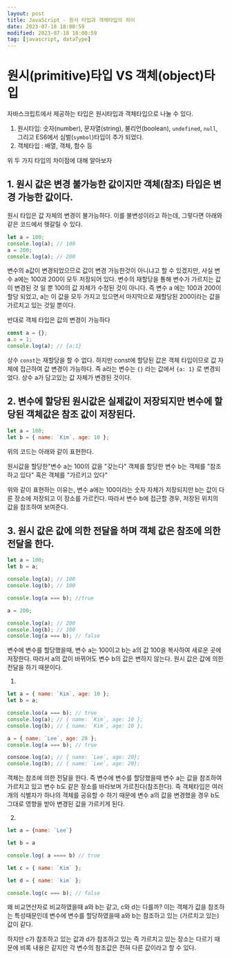 ```yaml
---
layout: post
title: JavaScript - 원사 타입과 객체타입의 차이
date: 2023-07-18 18:00:59
modified: 2023-07-18 18:00:59
tag: [javascript, dataType]
---
```


# 원시(primitive)타입 VS 객체(object)타입

자바스크립트에서 제공하는 타입은 원시타입과 객체타입으로 나눌 수 있다.

1. 원시타입: 숫자(number), 문자열(string), 불리언(boolean), `undefined`, `null`, 그리고 ES6에서 심벌(`symbol`)타입이 추가 되었다.
2. 객체타입 : 배열, 객체, 함수 등

위 두 가지 타입의 차이점에 대해 알아보자

## 1. 원시 값은 변경 불가능한 값이지만 객체(참조) 타입은 변경 가능한 값이다.

원시 타입은 값 자체의 변경이 불가능하다. 이를 불변성이라고 하는데, 그렇다면 아래와 같은 코드에서 헷갈릴 수 있다.

```javascript
let a = 100;
console.log(a); // 100
a = 200;
console.log(a); // 200
```

변수의 a값이 변경되었으므로 값이 변경 가능한것이 아니냐고 할 수 있겠지만, 사실 변수 a에는 100과 200이 모두 저장되어 있다. 변수의 재할당을 통해 변수가 가르치는 값이 변경된 것 일 뿐 100의 값 자체가 수정된 것이 아니다. 즉 변수 a 에는 100과 200이 할당 되었고, a는 이 값을 모두 가지고 있으면서 마지막으로 재할당된 200이라는 값을 가르치고 있는 것일 뿐이다.

반대로 객체 타입은 값의 변경이 가능하다

```javascript
const a = {};
a.o = 1;
console.log(a); // {a:1}
```

상수 `const`는 재할당을 할 수 없다. 하지만 const에 할당된 값은 객체 타입이므로 값 자체에 접근하여 값 변경이 가능하다. 즉 a라는 변수는 `{}` 라는 값에서 `{a: 1}` 로 변경되었다. 상수 a가 담고있는 값 자체가 변경된 것이다.

## 2. 변수에 할당된 원시값은 실제값이 저장되지만 변수에 할당된 객체값은 참조 값이 저장된다.

```javascript
let a = 100;
let b = { name: `Kim`, age: 10 };
```

위의 코드는 아래와 같이 표현한다.

원시값을 할당한"변수 a는 100의 값을 "갖는다"
객체를 할당한 변수 b는 객체를 "참조하고 있다" 혹은 객체를 "가르키고 있다"

위와 같이 표현하는 이유는,
변수 a에는 100이라는 숫자 자체가 저장되지만
b는 값이 다른 장소에 저장되고 이 장소를 가르킨다.
따라서 변수 b에 접근할 경우, 저장된 위치의 값을 참조하여 보여준다.

## 3. 원시 값은 값에 의한 전달을 하며 객체 값은 참조에 의한 전달을 한다.

```javascript
let a = 100;
let b = a;

console.log(a); // 100
console.log(b); // 100

console.log(a === b); //true

a = 200;

console.log(a); // 200
console.log(b); // 100
console.log(a === b); // false
```

변수에 변수를 할당했을때, 변수 a는 100이고 b는 a의 값 100을 복사하여 새로운 곳에 저장한다. 따라서 a의 값이 바뀌어도 변수 b의 값은 변하지 않는다. 원시 값은 값에 의한 전달을 하기 때문이다.

1.

```javascript
let a = { name: `Kim`, age: 10 };
let b = a;

console.loo(a === b); // true
console.log(a); // { name: `Kim`, age: 10 };
console.log(b); // { name: `Kim`, age: 10 };

a = { name: `Lee`, age: 20 };
console.log(a === b); // true

consooe.log(a); // { name: `Lee`, age: 20};
console.log(b); // { name: `Lee`, age: 20};
```

객체는 참조에 의한 전달을 한다. 즉 변수에 변수를 할당했을때 변수 a는 값을 참조하여 가르치고 있고 변수 b도 같은 장소를 바라보며 가르친다(참조한다). 즉 객체타입은 여러 개의 식별자가 하나의 객체를 공유할 수 하기 때문에 변수 a의 값을 변경했을 경우 b도 그대로 영향을 받아 변경된 값을 가르키게 된다.

2.

```javascript
let a = {name: `Lee`}

let b = a

console.log( a ==== b) // true
```

```javascript
let c = { name: `Kim` };

let d = { name: `kim` };

console.log(c === b); // false
```

왜 비교연산자로 비교하였을때 a와 b는 같고, c와 d는 다를까?
이는 객체가 값을 참조하는 특성때문인데
변수에 변수를 할당하였을때 a와 b는 참조하고 있는 (가르치고 있는) 값이 같다.

하지만 c가 참조하고 있는 값과 d가 참조하고 있는 즉 가르치고 있는 장소는 다르기 때문에 비록 내용은 같지만 각 변수의 참조값은 전혀 다른 값이라고 할 수 있다.
